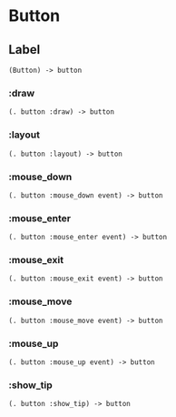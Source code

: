 # Button

## Label

```code
(Button) -> button
```

### :draw

```code
(. button :draw) -> button
```

### :layout

```code
(. button :layout) -> button
```

### :mouse_down

```code
(. button :mouse_down event) -> button
```

### :mouse_enter

```code
(. button :mouse_enter event) -> button
```

### :mouse_exit

```code
(. button :mouse_exit event) -> button
```

### :mouse_move

```code
(. button :mouse_move event) -> button
```

### :mouse_up

```code
(. button :mouse_up event) -> button
```

### :show_tip

```code
(. button :show_tip) -> button
```

